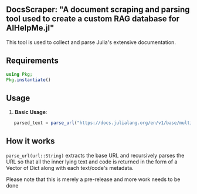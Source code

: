## DocsScraper: "A document scraping and parsing tool used to create a custom RAG database for AIHelpMe.jl"

This tool is used to collect and parse Julia's extensive documentation.

## Requirements

```julia
using Pkg; 
Pkg.instantiate()
```

## Usage
1. **Basic Usage**:
```julia
   parsed_text = parse_url("https://docs.julialang.org/en/v1/base/multi-threading/")
```

## How it works
```parse_url(url::String)``` extracts the base URL and recursively parses the URL so that all the inner lying text and code is returned in the form of a Vector of Dict along with each text/code's metadata.

Please note that this is merely a pre-release and more work needs to be done
